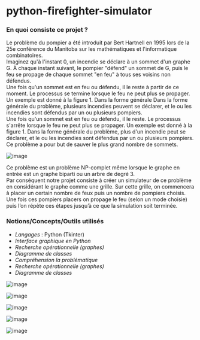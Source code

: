 # python-firefighter-simulator

<h3>En quoi consiste ce projet ?</h3>
<p>
Le problème du pompier a été introduit par Bert Hartnell en 1995 lors de la 25e conférence du Manitoba sur les mathématiques et l'informatique combinatoires. <br>
Imaginez qu'à l'instant 0, un incendie se déclare à un sommet d'un graphe G. À chaque instant suivant, le pompier "défend" un sommet de G, puis le feu se propage de chaque sommet "en feu" à tous ses voisins non défendus. <br>
Une fois qu'un sommet est en feu ou défendu, il le reste à partir de ce moment. Le processus se termine lorsque le feu ne peut plus se propager. Un exemple est donné à la figure 1. Dans la forme générale Dans la forme générale du problème, plusieurs incendies peuvent se déclarer, et le ou les incendies sont défendus par un ou plusieurs pompiers. <br>
Une fois qu'un sommet est en feu ou défendu, il le reste. Le processus s'arrête lorsque le feu ne peut plus se propager. Un exemple est donné à la figure 1. Dans la forme générale du problème, plus d'un incendie peut se déclarer, et le ou les incendies sont défendus par un ou plusieurs pompiers. <br>
Ce problème a pour but de sauver le plus grand nombre de sommets.



</p>


![image](https://user-images.githubusercontent.com/78427456/218072071-44ac8501-b572-4e2a-b7ea-ed73607e4937.png)

Ce problème est un problème NP-complet même lorsque le graphe en entrée est un graphe biparti ou un arbre de degré 3.<br>
Par conséquent notre projet consiste à créer un simulateur de ce problème en considérant le graphe comme une grille. Sur cette grille, on commencera à placer un certain nombre de feux puis un nombre de pompiers choisis. Une fois ces pompiers placers on propage le feu (selon un mode choisie) puis l’on répète ces étapes jusqu’à ce que la simulation soit terminée.

<h3>Notions/Concepts/Outils utilisés</h3>
<ul>
<li><em>Langages</em> : Python (Tkinter)</li>
<li><em>Interface graphique en Python</em> </li>
<li><em>Recherche opérationnelle (graphes)</em></li>
<li><em>Diagramme de classes</em></li>
<li><em>Compréhension la problématique</em> </li>
<li><em>Recherche opérationnelle (graphes)</em> </li>
<li><em>Diagramme de classes</em> </li>
</ul>

![image](https://user-images.githubusercontent.com/78427456/218075278-e6b6fe96-b8ff-44bc-8142-8dbb2bdd1027.png)

![image](https://user-images.githubusercontent.com/78427456/218074953-279433ef-752a-4247-a625-41214618b044.png)

![image](https://user-images.githubusercontent.com/78427456/218075386-69b55a1d-917d-43f6-8d1d-613b2b29de8c.png)

![image](https://user-images.githubusercontent.com/78427456/218075456-c7760eab-9a1c-41dc-a30e-b9f3491394d1.png)

![image](https://user-images.githubusercontent.com/78427456/218075893-45d0db57-d52f-4818-8d6c-939571af75e8.png)





